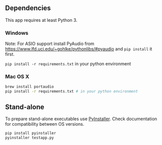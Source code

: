 ## Dependencies

This app requires at least Python 3.

### Windows

Note: For ASIO support install PyAudio from 
<https://www.lfd.uci.edu/~gohlke/pythonlibs/#pyaudio> and `pip install` it first. 

`pip install -r requirements.txt` in your python environment

### Mac OS X

```sh
brew install portaudio
pip install -r requirements.txt # in your python environment
```

## Stand-alone

To prepare stand-alone executables use [PyInstaller](http://www.pyinstaller.org). 
Check documentation for compatibility between OS versions.

```sh
pip install pyinstaller
pyinstaller testapp.py
```

